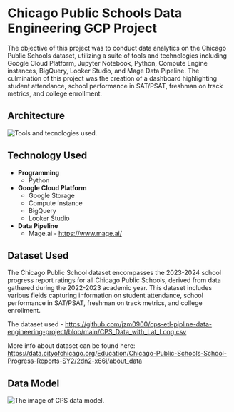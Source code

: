 # Chicago Public Schools Data Engineering GCP Project

The objective of this project was to conduct data analytics on the Chicago Public Schools dataset, utilizing a suite of tools and technologies including Google Cloud Platform, Jupyter Notebook, Python, Compute Engine instances, BigQuery, Looker Studio, and Mage Data Pipeline. The culmination of this project was the creation of a dashboard highlighting student attendance, school performance in SAT/PSAT, freshman on track metrics, and college enrollment.

## Architecture

![Tools and tecnologies used.](https://github.com/jzm0900/cps-etl-pipline-data-engineering-project/blob/main/architecture.jpg)

## Technology Used

* **Programming**
  * Python
* **Google Cloud Platform**
  * Google Storage
  * Compute Instance
  * BigQuery
  * Looker Studio
* **Data Pipeline**
  * Mage.ai - https://www.mage.ai/

## Dataset Used

The Chicago Public School dataset encompasses the 2023-2024 school progress report ratings for all Chicago Public Schools, derived from data gathered during the 2022-2023 academic year. This dataset includes various fields capturing information on student attendance, school performance in SAT/PSAT, freshman on track metrics, and college enrollment.

The dataset used - https://github.com/jzm0900/cps-etl-pipline-data-engineering-project/blob/main/CPS_Data_with_Lat_Long.csv

More info about dataset can be found here: https://data.cityofchicago.org/Education/Chicago-Public-Schools-School-Progress-Reports-SY2/2dn2-x66j/about_data

## Data Model

![The image of CPS data model.](https://github.com/jzm0900/cps-etl-pipline-data-engineering-project/blob/main/cps-data-model.JPG)
